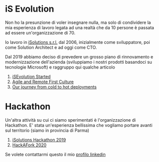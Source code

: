 # iS Evolution


Non ho la presunzione di voler insegnare nulla, ma solo di condividere la mia  esperienza di lavoro legata ad una realtà che da 10 persone è passata ad essere un'organizzazione di 70.

Io lavoro in [ iSolutions s.r.l.](https://www.isolutions.it) dal 2006, inizialmente come sviluppatore, poi come Solution Architect e ad oggi come CTO. 

Dal 2019 abbiamo deciso di prevedere un grosso piano di rinnovamento e modernizzazione dell'azienda (sviluppiamo i nostri prodotti basandoci su tecnologie Microsoft) e raggruppo qui qualche articolo


1. [iSEvolution Started](https://labs.isolutions.it/2020/03/01/isevolution-started/)
2. [Agile and Remote First Culture](https://labs.isolutions.it/2020/06/07/agile-remote-first-culture/)
3. [Our journey from cold to hot deployments](https://labs.isolutions.it/2021/01/25/our-journey-from-cold-to-hot-deployments/)


# Hackathon

Un'altra attività su cui ci siamo sperimentati è l'organizzazione di Hackathon. E' stata un'esperienza bellissima che vogliamo portare avanti sul territorio (siamo in provincia di Parma)

1. [iSolutions Hackathon 2019](https://labs.isolutions.it/2019/08/01/isolutions-hackathon-2019/)
2. [HackAFork 2020](https://www.isolutions.it/it/news-hackathon012020_2.html)


Se volete contattarmi questo il mio [profilo linkedin](https://www.linkedin.com/in/rossimarko/)
